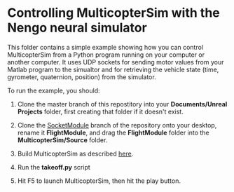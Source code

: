 # Controlling MulticopterSim with the Nengo neural simulator
This folder contains a simple example showing how you can control MulticopterSim from a Python program running on
your computer or another computer.  It uses UDP sockets for sending motor values from your Matlab program 
to the simualtor and for retrieving the vehicle state (time, gyrometer, quaternion, position) from the simulator.

To run the example, you should:

1. Clone the master branch of this repostitory into your <b>Documents/Unreal
   Projects</b> folder, first creating that folder if it doesn't exist.
   
2. Clone the  [SocketModule](https://github.com/simondlevy/MulticopterSim/tree/SocketModule) branch
of the repository onto your desktop, rename it <b>FlightModule</b>, and drag the
<b>FlightModule</b> folder into the <b>MulticopterSim/Source</b> folder.

3. Build MulticopterSim as described [here](https://github.com/simondlevy/MulticopterSim#Windows).

4. Run the <b>takeoff.py</b> script

5. Hit F5 to launch MulticopterSim, then hit the play button.

